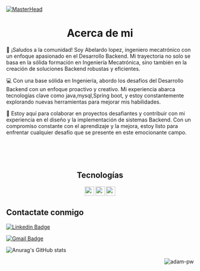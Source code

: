 [![MasterHead](https://i.pinimg.com/originals/77/ca/a3/77caa32884d735d439ade45ba37feaf2.gif)]([https://arjuncvinod.github.io](https://github.com/ABEL-pixel-cloud/ABEL-pixel-cloud/edit/main/README.md))
<h1 align=center > Acerca de mi </h1>
<p>
  👋 ¡Saludos a la comunidad! Soy Abelardo lopez, ingeniero mecatrónico con un enfoque apasionado en el Desarrollo Backend. Mi trayectoria no solo se basa en la sólida formación en Ingeniería Mecatrónica, sino también en la creación de soluciones Backend robustas y eficientes.

💻 Con una base sólida en Ingeniería, abordo los desafíos del Desarrollo Backend con un enfoque proactivo y creativo. Mi experiencia abarca tecnologías clave como java,mysql,Spring boot, y estoy constantemente explorando nuevas herramientas para mejorar mis habilidades.

🚀 Estoy aquí para colaborar en proyectos desafiantes y contribuir con mi experiencia en el diseño y la implementación de sistemas Backend. Con un compromiso constante con el aprendizaje y la mejora, estoy listo para enfrentar cualquier desafío que se presente en este emocionante campo.
</p>


  <br>
  <br>
  <br>
 <h2 align=center>Tecnologías</h2>                                           
<p align=center>
<img src="https://img.shields.io/badge/Java-ED8B00?style=for-the-badge&logo=java&logoColor=white" height="25">
  
<img src="https://img.shields.io/badge/Spring-6DB33F?style=for-the-badge&logo=spring&logoColor=white" height="25">

<img src="https://img.shields.io/badge/MySQL-005C84?style=for-the-badge&logo=mysql&logoColor=white" height="25">
</p>

 <h2 >Contactate conmigo</h2>   

  [![Linkedin Badge](https://img.shields.io/badge/-Abelardo_lopez-blue?style=flat-square&logo=Linkedin&logoColor=white&link=https://www.linkedin.com/in/abelardo-josé-lopez-payares-a0315429a)](https://www.linkedin.com/in/abelardo-josé-lopez-payares-a0315429a)  



  
[![Gmail Badge](https://img.shields.io/badge/-lAbelardo477@gmail.com-c14438?style=flat-square&logo=Gmail&logoColor=white&link=mailto:labelardo477@gmail.com)](mailto:labelardo477@gmail.com) 



  ![Anurag's GitHub stats](https://github-readme-stats.vercel.app/api?username=ABEL-pixel-cloud&show_icons=true&theme=dark)

<p><img align="right" src="https://github.com/Adam-pw/Adam-pw/blob/main/animation_500_kxa883sd.gif" alt="adam-pw" /></p>





